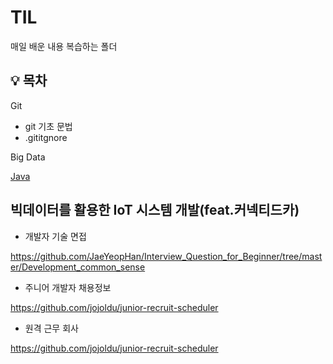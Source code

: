 # TIL

매일 배운 내용 복습하는 폴더

##  :bulb: 목차

Git

*  git 기초 문법
* .gititgnore

Big Data



[Java](./JAVA)







## 빅데이터를 활용한 IoT 시스템 개발(feat.커넥티드카)







* 개발자 기술 면접

https://github.com/JaeYeopHan/Interview_Question_for_Beginner/tree/master/Development_common_sense

* 주니어 개발자 채용정보

https://github.com/jojoldu/junior-recruit-scheduler

* 원격 근무 회사

https://github.com/jojoldu/junior-recruit-scheduler